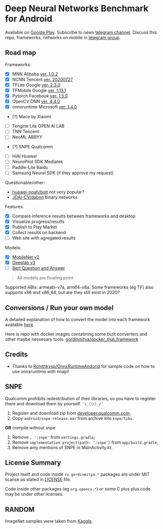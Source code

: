 # Deep Neural Networks Benchmark for Android

Available on [Google Play](https://play.google.com/store/apps/details?id=ru.gordinmitya.dnnbenchmark).
Subscribe to news [telegram channel](https://t.me/deepmobile).
Discuss this repo, frameworks, networks on mobile in [telegram group](https://t.me/androidgpu).

## Road map

Frameworks:	

- [x] MNN Alibaba [ver. 1.0.2](https://github.com/alibaba/MNN/releases/tag/1.0.2)
- [x] NCNN Tencent [ver. 20200727](https://github.com/Tencent/ncnn/releases/tag/20200727)
- [x] TFLite Google [ver. 2.3.0](https://bintray.com/google/tensorflow/tensorflow-lite/)
- [x] TFMobile Google [ver. 1.13.1](https://mvnrepository.com/artifact/org.tensorflow/tensorflow-android)
- [x] Pytorch Facebook [ver. 1.5.0](https://github.com/pytorch/pytorch/tree/master/android)
- [x] OpenCV DNN [ver. 4.4.0](https://github.com/opencv/opencv/releases/)
- [x] onnxruntime Microsoft [ver. 1.4.0](https://github.com/microsoft/onnxruntime/releases/)
- [?] Mace by Xiaomi
- [ ] Tengine Lite OPEN AI LAB
- [ ] TNN Tencent
- [ ] NeoML ABBYY
- [?] SNPE Qualcomm
- [ ] HiAI Huawei
- [ ] NeuroPilot SDK Mediatek
- [ ] Paddle-Lite Baidu
- [ ] Samsung Neural SDK (if they approve my request)

Questionable/other:
* [huawei-noah/bolt](https://github.com/huawei-noah/bolt) not very popular?
* [JDAI-CV/dabnn](https://github.com/JDAI-CV/dabnn) binary networks


Features:

- [x] Compare inference results between frameworks and desktop
- [x] Visualize progress/results
- [x] Publish to Play Market
- [x] Collect results on backend
- [ ] Web site with agregated results

Models:

- [x] [MobileNet v2](https://pytorch.org/docs/stable/torchvision/models.html#mobilenet-v2)
- [x] [Deeplab v3](https://www.tensorflow.org/lite/models/segmentation/overview)
- [ ] [Bert Question and Answer](https://www.tensorflow.org/lite/models/bert_qa/overview)

> All models are floating point


Supported ABIs: armeabi-v7a, arm64-v8a. 
Some frameworks (eg TF) also supports x86 and x86_64, but are they still exist in 2020?

## Conversions / Run your own model

A detailed explanation of how to convert the model into each framework available [here](model_conversions/README.md).

Here is repo with docker images contatining some built converters and other maybe nessesary tools. [gordinmitya/docker_that_framework](https://github.com/gordinmitya/docker_that_framework)

## Credits

* Thanks to [Rohithkvsp/OnnxRuntimeAndorid](https://github.com/Rohithkvsp/OnnxRuntimeAndorid/) for sample code on how to use onnxruntime with nnapi!

## SNPE

Qualcomm prohibits redestribution of their libraries, so you have to register there and download them by yourself. `¯\_(ツ)_/¯`

1. Register and download zip from [developer.qualcomm.com](https://developer.qualcomm.com/software/qualcomm-neural-processing-sdk);
2. Copy `android/snpe-release.aar` from archive into `snpe/libs`.

**OR** compile without snpe

1. Remove `, ':snpe'` from `settings.gradle`;
2. Remove `implementation project(path: ':snpe')` from `app/build.gradle`;
3. Remove amy mentions of SNPE in MainActivity.kt.

## License Summary

Project itself and code inside `ru.gordinmitya.*` packages are under MIT licanse as stated in [LICENSE](./LICENSE) file.

Code inside other packages (eg `org.opencv.*`) or some C plus plus code may be under other licenses.

## RANDOM

ImageNet samples were taken from [Kaggle](https://www.kaggle.com/dromosys/imagenet-fastai-sample#n01518878_27837.JPEG).
